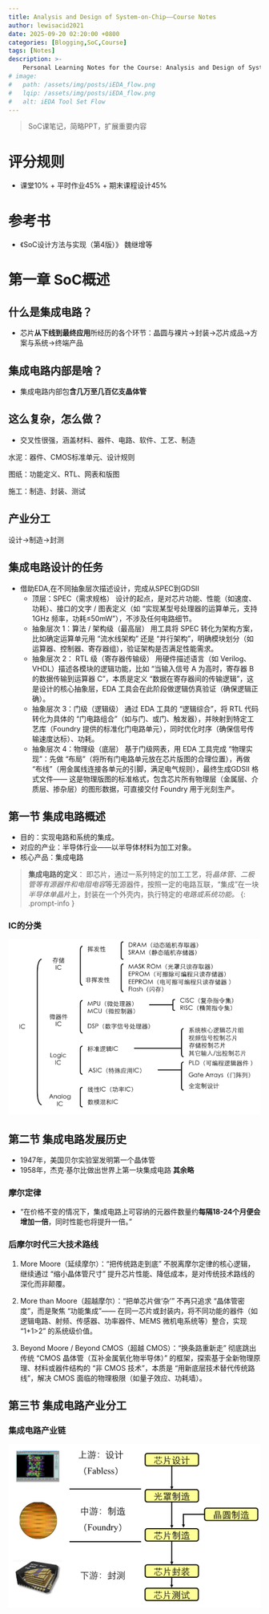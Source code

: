 ```yaml
---
title: Analysis and Design of System-on-Chip——Course Notes
author: lewisacid2021
date: 2025-09-20 02:20:00 +0800
categories: [Blogging,SoC,Course]
tags: [Notes]
description: >-
    Personal Learning Notes for the Course: Analysis and Design of System-on-Chip at BUPT.
# image:
#   path: /assets/img/posts/iEDA_flow.png
#   lqip: /assets/img/posts/iEDA_flow.png
#   alt: iEDA Tool Set Flow
---
```


> SoC课笔记，简略PPT，扩展重要内容

# 评分规则
- 课堂10% + 平时作业45% + 期末课程设计45%

# 参考书
- 《SoC设计方法与实现（第4版）》 魏继增等

# 第一章 SoC概述

## 什么是集成电路？
- 芯片**从下线到最终应用**所经历的各个环节：晶圆与裸片->封装->芯片成品->方案与系统->终端产品

## 集成电路内部是啥？
- 集成电路内部包**含几万至几百亿支晶体管**

## 这么复杂，怎么做？
- 交叉性很强，涵盖材料、器件、电路、软件、工艺、制造

水泥：器件、CMOS标准单元、设计规则

图纸：功能定义、RTL、网表和版图

施工：制造、封装、测试

## 产业分工
设计->制造->封测

## 集成电路设计的任务
- 借助EDA,在不同抽象层次描述设计，完成从SPEC到GDSII
    - 顶层：SPEC（需求规格）
设计的起点，是对芯片功能、性能（如速度、功耗）、接口的文字 / 图表定义（如 “实现某型号处理器的运算单元，支持 1GHz 频率，功耗≤50mW”），不涉及任何电路细节。
    - 抽象层次 1：算法 / 架构级（最高层）
用工具将 SPEC 转化为架构方案，比如确定运算单元用 “流水线架构” 还是 “并行架构”，明确模块划分（如运算器、控制器、寄存器组），验证架构是否满足性能需求。
    - 抽象层次 2： RTL 级（寄存器传输级）
用硬件描述语言（如 Verilog、VHDL）描述各模块的逻辑功能，比如 “当输入信号 A 为高时，寄存器 B 的数据传输到运算器 C”，本质是定义 “数据在寄存器间的传输逻辑”，这是设计的核心抽象层，EDA 工具会在此阶段做逻辑仿真验证（确保逻辑正确）。
    - 抽象层次 3：门级（逻辑级）
通过 EDA 工具的 “逻辑综合”，将 RTL 代码转化为具体的 “门电路组合”（如与门、或门、触发器），并映射到特定工艺库（Foundry 提供的标准化门电路单元），同时优化时序（确保信号传输速度达标）、功耗。
    - 抽象层次 4：物理级（底层）
基于门级网表，用 EDA 工具完成 “物理实现”：先做 “布局”（将所有门电路单元放在芯片版图的合理位置），再做 “布线”（用金属线连接各单元的引脚，满足电气规则），最终生成GDSII 格式文件—— 这是物理版图的标准格式，包含芯片所有物理层（金属层、介质层、掺杂层）的图形数据，可直接交付 Foundry 用于光刻生产。

## 第一节 集成电路概述
- 目的：实现电路和系统的集成。
- 对应的产业：半导体行业——以半导体材料为加工对象。
- 核心产品：集成电路

> **集成电路的定义**：
即芯片，通过一系列特定的加工工艺，将*晶体管、二极管等有源器件和电阻电容*等无源器件，按照一定的电路互联，“集成”在一块*半导体单晶片*上，封装在一个外壳内，执行特定的*电路或系统功能。*
{: .prompt-info }

### IC的分类

![img-description](/assets/img/posts/ic_classfy.png)


## 第二节 集成电路发展历史
- 1947年，美国贝尔实验室发明第一个晶体管
- 1958年，杰克·基尔比做出世界上第一块集成电路
**其余略**

### 摩尔定律
- “在价格不变的情况下，集成电路上可容纳的元器件数量约**每隔18-24个月便会增加一倍**，同时性能也将提升一倍。”

### 后摩尔时代三大技术路线

1. More Moore（延续摩尔）：“把传统路走到底”
不脱离摩尔定律的核心逻辑，继续通过 “缩小晶体管尺寸” 提升芯片性能、降低成本，是对传统技术路线的深化而非颠覆。

2. More than Moore（超越摩尔）：“把单芯片做‘杂’”
不再只追求 “晶体管密度”，而是聚焦 “功能集成”—— 在同一芯片或封装内，将不同功能的器件（如逻辑电路、射频、传感器、功率器件、MEMS 微机电系统等）整合，实现 “1+1>2” 的系统级价值。

3. Beyond Moore / Beyond CMOS（超越 CMOS）：“换条路重新走”
彻底跳出传统 “CMOS 晶体管（互补金属氧化物半导体）” 的框架，探索基于全新物理原理、材料或器件结构的 “非 CMOS 技术”，本质是 “用新底层技术替代传统路线”，解决 CMOS 面临的物理极限（如量子效应、功耗墙）。


## 第三节 集成电路产业分工

### 集成电路产业链

![img-description](/assets/img/posts/ic_chain.png)